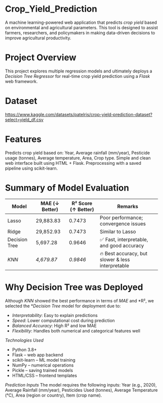 # Crop_Yield_Prediction
A machine learning-powered web application that predicts *crop yield* based on environmental and agricultural parameters. This tool is designed to assist farmers, researchers, and policymakers in making data-driven decisions to improve agricultural productivity.

# Project Overview
This project explores multiple regression models and ultimately deploys a *Decision Tree Regressor* for real-time crop yield prediction using a *Flask* web framework.

# Dataset
https://www.kaggle.com/datasets/patelris/crop-yield-prediction-dataset?select=yield_df.csv

# Features
Predicts crop yield based on:
Year, Average rainfall (mm/year), Pesticide usage (tonnes), Average temperature, Area, Crop type.
Simple and clean web interface built using HTML + Flask.
Preprocessing with a saved pipeline using scikit-learn.

# Summary of Model Evaluation

| Model         | MAE (↓ Better) | R² Score (↑ Better) | Remarks                                     |
|---------------|----------------|---------------------|---------------------------------------------|
| Lasso         | 29,883.83      | 0.7473              | Poor performance; convergence issues        |
| Ridge         | 29,852.93      | 0.7473              | Similar to Lasso                            |
| Decision Tree | 5,697.28       | 0.9646              | ✅ Fast, interpretable, and good accuracy    |
| *KNN*       | *4,679.87*   | *0.9846*          | 🔥 Best accuracy, but slower & less interpretable |


# Why Decision Tree was Deployed

Although *KNN* showed the best performance in terms of *MAE* and *R², we selected the **Decision Tree* model for deployment due to:

- *Interpretability*: Easy to explain predictions
- *Speed*: Lower computational cost during prediction
- *Balanced Accuracy*: High R² and low MAE
- *Flexibility*: Handles both numerical and categorical features well

*Technologies Used*
- Python 3.8+
- Flask – web app backend
- scikit-learn – ML model training
- NumPy – numerical operations
- Pickle – saving trained models
- HTML/CSS – frontend templates

*Prediction Inputs*
The model requires the following inputs:
Year (e.g., 2020), 
Average Rainfall (mm/year),
Pesticides Used (tonnes),
Average Temperature (°C),
Area (region or country),
Item (crop name).
